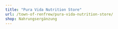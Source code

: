 ```yaml
---
title: "Pura Vida Nutrition Store"
url: /town-of-renfrew/pura-vida-nutrition-store/
shop: Nahrungsergänzung
---
```

